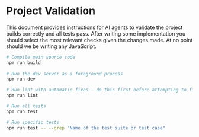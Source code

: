 # Project Validation

This document provides instructions for AI agents to validate the project builds correctly and all tests pass.
After writing some implementation you should select the most relevant checks given the changes made. At no point
should we be writing any JavaScript.

```bash
# Compile main source code
npm run build
    
# Run the dev server as a foreground process
npm run dev

# Run lint with automatic fixes - do this first before attempting to fix lint errors via editing  
npm run lint

# Run all tests
npm run test

# Run specific tests
npm run test -- --grep "Name of the test suite or test case"
```

